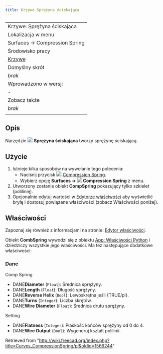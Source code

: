 ```yaml
---
title: Krzywe Sprężyna ściskająca
---
```

|  |
| --- |
| Krzywe: Sprężyna ściskająca |
| Lokalizacja w menu |
| Surfaces → Compression Spring |
| Środowisko pracy |
| [Krzywe](/Curves_Workbench/pl "Curves Workbench/pl") |
| Domyślny skrót |
| *brak* |
| Wprowadzono w wersji |
| - |
| Zobacz także |
| *brak* |
|  |

## Opis

Narzędzie ![](/images/Curves_CompressionSpring.svg) **Sprężyna ściskająca** tworzy sprężynę ściskającą.

## Użycie

1. Istnieje kilka sposobów na wywołanie tego polecenia:
   * Naciśnij przycisk ![](/images/Curves_CompressionSpring.svg) [Compression Spring](/Curves_CompressionSpring "Curves CompressionSpring").
   * Wybierz opcję **Surfaces → ![](/images/Curves_CompressionSpring.svg) Compression Spring** z menu.
2. Utworzony zostanie obiekt **CompSpring** pokazujący tylko szkielet (polilinię).
3. Opcjonalnie edytuj wartości w [Edytorze właściwości](/Property_editor/pl "Property editor/pl") aby wyświetlić bryłę i dostosuj powiązane właściwości (zobacz Właściwości poniżej).

## Właściwości

Zapoznaj się również z informacjami na stronie: [Edytor właściwości](/Property_editor/pl "Property editor/pl").

Obiekt **CombSpring** wywodzi się z obiektu [App: Właściwości Python](/App_FeaturePython/pl "App FeaturePython/pl") i dziedziczy wszystkie jego właściwości. Ma też następujące dodatkowe właściwości:

### Dane

Comp Spring

* DANE**Diameter** (`Float`): Średnica sprężyny.
* DANE**Length** (`Float`): Długość sprężyny.
* DANE**Reverse Helix** (`Bool`): Lewoskrętna jeśli {TRUE/pl}.
* DANE**Turns** (`Integer`): Liczba skrętów.
* DANE**Wire Diameter** (`Float`): Średnica drutu sprężyny.

Setting

* DANE**Flatness** (`Integer`): Płaskość końców sprężyny od 0 do 4.
* DANE**Wire Output** (`Bool`): Wygeneruj kształt polilinii.

Retrieved from "<http://wiki.freecad.org/index.php?title=Curves_CompressionSpring/pl&oldid=1566244>"
